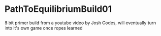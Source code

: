 # PathToEquilibriumBuild01
 8 bit primer build from a youtube video by Josh Codes, will eventually turn into it's own game once ropes learned
